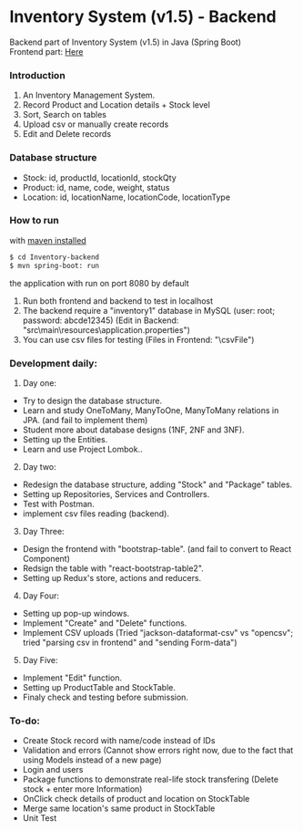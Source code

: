 # Inventory System (v1.5) - Backend
Backend part of Inventory System (v1.5) in Java (Spring Boot)<br>
Frontend part: [Here](https://github.com/tsokying/Inventory-frontend)

### Introduction
1) An Inventory Management System.
2) Record Product and Location details + Stock level
3) Sort, Search on tables
4) Upload csv or manually create records
5) Edit and Delete records

### Database structure
* Stock:      id, productId, locationId, stockQty
* Product:    id, name, code, weight, status
* Location:   id, locationName, locationCode, locationType

### How to run

with [maven installed](https://www.mkyong.com/maven/how-to-install-maven-in-windows/)
```sh
$ cd Inventory-backend
$ mvn spring-boot: run
```
the application with run on port 8080 by default

1) Run both frontend and backend to test in localhost
2) The backend require a "inventory1" database in MySQL (user: root; password: abcde12345) (Edit in Backend: "src\main\resources\application.properties")
3) You can use csv files for testing (Files in Frontend: "\csvFile")

### Development daily:

1) Day one: 
* Try to design the database structure.
* Learn and study OneToMany, ManyToOne, ManyToMany relations in JPA. (and fail to implement them)
* Student more about database designs (1NF, 2NF and 3NF).
* Setting up the Entities.
* Learn and use Project Lombok..

2) Day two:
* Redesign the database structure, adding "Stock" and "Package" tables.
* Setting up Repositories, Services and Controllers.
* Test with Postman.
* implement csv files reading (backend).

3) Day Three:
* Design the frontend with "bootstrap-table". (and fail to convert to React Component)
* Redsign the table with "react-bootstrap-table2".
* Setting up Redux's store, actions and reducers.

4) Day Four:
* Setting up pop-up windows. 
* Implement "Create" and "Delete" functions.
* Implement CSV uploads (Tried "jackson-dataformat-csv" vs "opencsv"; tried "parsing csv in frontend" and "sending Form-data")

5) Day Five:
* Implement "Edit" function.
* Setting up ProductTable and StockTable.
* Finaly check and testing before submission.

### To-do:
* Create Stock record with name/code instead of IDs
* Validation and errors (Cannot show errors right now, due to the fact that using Models instead of a new page)
* Login and users
* Package functions to demonstrate real-life stock transfering (Delete stock + enter more Information)
* OnClick check details of product and location on StockTable
* Merge same location's same product in StockTable
* Unit Test